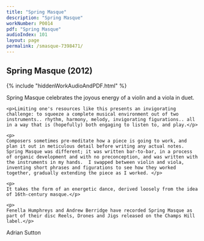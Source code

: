 ```yaml
---
title: "Spring Masque"
description: "Spring Masque"
workNumber: P0014
pdf: "Spring Masque"
audioIndex: 101
layout: page
permalink: /smasque-7398471/
---
```

<h2>Spring Masque (2012)</h2>
{% include "hiddenWorkAudioAndPDF.html" %}
<div class="pdMainContent">
    <p>
    Spring Masque celebrates the joyous energy of a violin and a viola in duet.</p>
    
    <p>Limiting one's resources like this presents an invigorating challenge: to squeeze a complete musical environment out of two instruments.. rhythm, harmony, melody, invigorating figurations.. all in a way that is (hopefully) both engaging to listen to, and play.</p>

    <p>
    Composers sometimes pre-meditate how a piece is going to work, and plan it out in meticulous detail before writing any actual notes. Spring Masque was different; it was written bar-to-bar, in a process of organic development and with no preconception, and was written with the instruments in my hands.  I swapped between violin and viola, inventing short phrases and figurations to see how they worked together, gradually extending the piece as I worked. </p>

    <p>
    It takes the form of an energetic dance, derived loosely from the idea of 16th-century masque.</p>

    <p>
    Fenella Humphreys and Andrew Berridge have recorded Spring Masque as part of their disc Reels, Drones and Jigs released on the Champs Hill label.</p>

Adrian Sutton

</div>